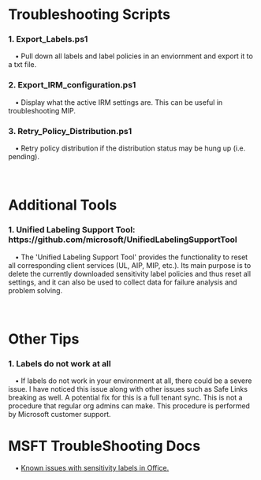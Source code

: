<h1>Troubleshooting Scripts</h1>
<h3>1. Export_Labels.ps1</h3>
&emsp;• Pull down all labels and label policies in an enviornment and export it to a txt file.<br>
<h3>2. Export_IRM_configuration.ps1</h3>
&emsp;• Display what the active IRM settings are. This can be useful in troubleshooting MIP.<br>
<h3>3. Retry_Policy_Distribution.ps1</h3>
&emsp;• Retry policy distribution if the distribution status may be hung up (i.e. pending).<br>
<br>
<br>
<h1>Additional Tools</h1>
<h3>1. Unified Labeling Support Tool: https://github.com/microsoft/UnifiedLabelingSupportTool</h3>
    &emsp;• The 'Unified Labeling Support Tool' provides the functionality to reset all corresponding client services (UL, AIP, MIP, etc.). Its main purpose is to delete the currently downloaded sensitivity label policies and thus reset all settings, and it can also be used to collect data for failure analysis and problem solving.<br>
<br>
<br>
<h1>Other Tips</h1>
<h3>1. Labels do not work at all</h3>
    &emsp;• If labels do not work in your environment at all, there could be a severe issue. I have noticed this issue along with other issues such as Safe Links breaking as well. A potential fix for this is a full tenant sync. This is not a procedure that regular org admins can make. This procedure is performed by Microsoft customer support.<br>
<h1>MSFT TroubleShooting Docs</h1>
    &emsp;• <a href="https://support.microsoft.com/en-us/office/known-issues-with-sensitivity-labels-in-office-b169d687-2bbd-4e21-a440-7da1b2743edc#:~:text=Labeled%20email%20messages%20that%20were,may%20not%20display%20the%20label.&text=Remove%20your%20account%20from%20Outlook,sensitivity%20labels%20should%20be%20displayed.">Known issues with sensitivity labels in Office.</a><br>
